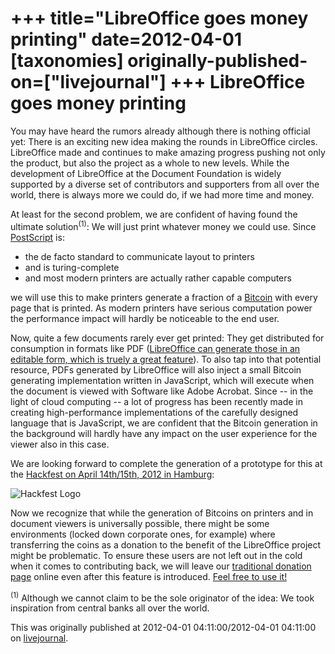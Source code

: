 +++
title="LibreOffice goes money printing"
date=2012-04-01
[taxonomies]
originally-published-on=["livejournal"]
+++
LibreOffice goes money printing
===============================


You may have heard the rumors already although there is nothing official yet:
There is an exciting new idea making the rounds in LibreOffice circles.
LibreOffice made and continues to make amazing progress pushing not only the
product, but also the project as a whole to new levels. While the development
of LibreOffice at the Document Foundation is widely supported by a diverse set
of contributors and supporters from all over the world, there is always more we
could do, if we had more time and money.

At least for the second problem, we are confident of having found the ultimate
solution<sup>(1)</sup>: We will just print whatever money we could use. Since 
[PostScript](http://en.wikipedia.org/wiki/PostScript) is:

* the de facto standard to communicate layout to printers
* and is turing-complete
* and most modern printers are actually rather capable computers

we will use this to make printers generate a fraction of a [Bitcoin](http://bitcoin.org/)
with every page that is printed. As modern printers have serious computation
power the performance impact will hardly be noticeable to the end user. 

Now, quite a few documents rarely ever get printed: They get distributed for
consumption in formats like PDF ([LibreOffice can generate those in an editable
form, which is truely a great feature](http://blogs.computerworlduk.com/simon-says/2012/03/the-magic-of-editable-pdfs/index.htm)). To also tap into that potential
resource, PDFs generated by LibreOffice will also inject a small Bitcoin
generating implementation written in JavaScript, which will execute when the
document is viewed with Software like Adobe Acrobat. Since -- in the light of
cloud computing -- a lot of progress has been recently made in creating
high-performance implementations of the carefully designed language that is
JavaScript, we are confident that the Bitcoin generation in the background will
hardly have any impact on the user experience for the viewer also in this case.

We are looking forward to complete the generation of a prototype for this at
the [Hackfest on April 14th/15th, 2012 in Hamburg](http://wiki.documentfoundation.org/Hackfest/Hamburg2012):

![Hackfest Logo](/img/lj/2012-04-01-hamburg-hackfest.png)

Now we recognize that while the generation of Bitcoins on printers and in
document viewers is universally possible, there might be some environments
(locked down corporate ones, for example) where transferring the coins as a
donation to the benefit of the LibreOffice project might be problematic. To
ensure these users are not left out in the cold when it comes to contributing
back, we will leave our
[traditional donation page](http://www.libreoffice.org/get-involved/donate/) online even after this feature is introduced.
[Feel free to use it!](http://www.libreoffice.org/get-involved/donate/)

<sup>(1)</sup> Although we cannot claim to be the sole originator of the idea:
We took inspiration from central banks all over the world. 

This was originally published at 2012-04-01 04:11:00/2012-04-01 04:11:00 on [livejournal](https://sweetshark.livejournal.com/10372.html).
